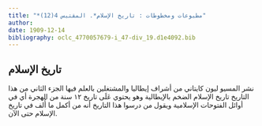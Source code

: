 ```yaml
---
title: "*مطبوعات ومخطوطات : تاريخ الإسلام*. المقتبس 4(12)"
author: 
date: 1909-12-14
bibliography: oclc_4770057679-i_47-div_19.d1e4092.bib
---
```




##  تاريخ الإسلام 


 نشر  المسيو ليون كايتاني  من أشراف إيطاليا والمشتغلين بالعلم فيها  الجزء الثاني  من هذا التاريخ  تاريخ الإسلام  الضخم بالإيطالية  وهو يحتوي عَلَى تاريخ  ١٢  سنة من الهجرة أي في أوائل الفتوحات الإسلامية ويقول من درسوا هذا التاريخ أنه من أكمل ما أُلف في تاريخ الإسلام حتى الآن. 
